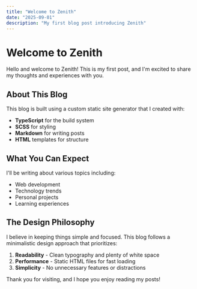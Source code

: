 ```yaml
---
title: "Welcome to Zenith"
date: "2025-09-01"
description: "My first blog post introducing Zenith"
---
```


# Welcome to Zenith

Hello and welcome to Zenith! This is my first post, and I'm excited to share my thoughts and experiences with you.

## About This Blog

This blog is built using a custom static site generator that I created with:

- **TypeScript** for the build system
- **SCSS** for styling
- **Markdown** for writing posts
- **HTML** templates for structure

## What You Can Expect

I'll be writing about various topics including:

- Web development
- Technology trends
- Personal projects
- Learning experiences

## The Design Philosophy

I believe in keeping things simple and focused. This blog follows a minimalistic design approach that prioritizes:

1. **Readability** - Clean typography and plenty of white space
2. **Performance** - Static HTML files for fast loading
3. **Simplicity** - No unnecessary features or distractions

Thank you for visiting, and I hope you enjoy reading my posts!